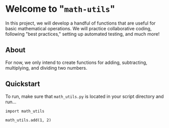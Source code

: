 # Welcome to "```math-utils```"

In this project, we will develop a handful of functions that are useful for basic mathematical operations. We will practice collaborative coding, following "best practices," setting up automated testing, and much more!

## About
For now, we only intend to create functions for adding, subtracting, multiplying, and dividing two numbers.

## Quickstart
To run, make sure that ```math_utils.py``` is located in your script directory and run...

```
import math_utils

math_utils.add(1, 2)
```